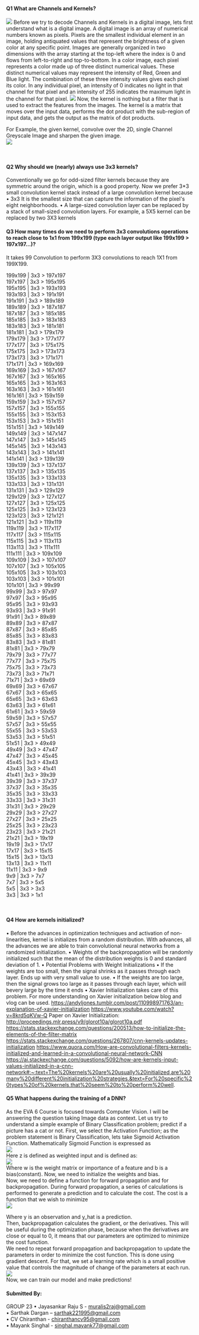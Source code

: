 #### Q1 What are Channels and Kernels?

<img src="images/Picture1.png"  />
Before we try to decode Channels and Kernels in a digital image, lets first understand what is a digital image. A digital image is an array of numerical numbers known as pixels. Pixels are the smallest individual element in an image, holding antiquated values that represent the brightness of a given color at any specific point. 
Images are generally organized in two dimensions with the array starting at the top-left where the index is 0 and flows from left-to-right and top-to-bottom. In a color image, each pixel represents a color made up of three distinct numerical values. These distinct numerical values may represent the intensity of Red, Green and Blue light. The combination of these three intensity values gives each pixel its color. In any individual pixel, an intensity of 0 indicates no light in that channel for that pixel and an intensity of 255 indicates the maximum light in the channel for that pixel.      
<img src="images/Picture2.png"  />       
Now, the kernel is nothing but a filter that is used to extract the features from the images. The kernel is a matrix that moves over the input data, performs the dot product with the sub-region of input data, and gets the output as the matrix of dot products.            

For Example, the given kernel, convolve over the 2D, single Channel Greyscale Image and sharpen the given image.               
<img src="images/Picture3.png"  />            


 
#### Q2 Why should we (nearly) always use 3x3 kernels?

Conventionally we go for odd-sized filter kernels because they are symmetric around the origin, which is a good property.
Now we prefer 3*3 small convolution kernel stack instead of a large convolution kernel because 
•	3x3 It is the smallest size that can capture the information of the pixel's eight neighborhoods.
•	A large-sized convolution layer can be replaced by a stack of small-sized convolution layers. For example, a 5X5 kernel can be replaced by two 3X3 kernels
 

#### Q3 How many times do we need to perform 3x3 convolutions operations to reach close to 1x1 from 199x199 (type each layer output like 199x199 > 197x197...)?
It takes 99 Convolution to perform 3X3 convolutions to reach 1X1 from 199X199.


199x199 | 3x3 > 197x197         
197x197 | 3x3 > 195x195         
195x195 | 3x3 > 193x193         
193x193 | 3x3 > 191x191         
191x191 | 3x3 > 189x189         
189x189 | 3x3 > 187x187         
187x187 | 3x3 > 185x185         
185x185 | 3x3 > 183x183         
183x183 | 3x3 > 181x181         
181x181 | 3x3 > 179x179         
179x179 | 3x3 > 177x177         
177x177 | 3x3 > 175x175         
175x175 | 3x3 > 173x173         
173x173 | 3x3 > 171x171         
171x171 | 3x3 > 169x169         
169x169 | 3x3 > 167x167         
167x167 | 3x3 > 165x165         
165x165 | 3x3 > 163x163         
163x163 | 3x3 > 161x161         
161x161 | 3x3 > 159x159         
159x159 | 3x3 > 157x157         
157x157 | 3x3 > 155x155         
155x155 | 3x3 > 153x153         
153x153 | 3x3 > 151x151         
151x151 | 3x3 > 149x149         
149x149 | 3x3 > 147x147         
147x147 | 3x3 > 145x145         
145x145 | 3x3 > 143x143         
143x143 | 3x3 > 141x141         
141x141 | 3x3 > 139x139         
139x139 | 3x3 > 137x137         
137x137 | 3x3 > 135x135         
135x135 | 3x3 > 133x133         
133x133 | 3x3 > 131x131         
131x131 | 3x3 > 129x129         
129x129 | 3x3 > 127x127         
127x127 | 3x3 > 125x125         
125x125 | 3x3 > 123x123         
123x123 | 3x3 > 121x121         
121x121 | 3x3 > 119x119         
119x119 | 3x3 > 117x117         
117x117 | 3x3 > 115x115         
115x115 | 3x3 > 113x113         
113x113 | 3x3 > 111x111         
111x111 | 3x3 > 109x109         
109x109 | 3x3 > 107x107         
107x107 | 3x3 > 105x105         
105x105 | 3x3 > 103x103         
103x103 | 3x3 > 101x101         
101x101 | 3x3 > 99x99         
99x99   | 3x3 > 97x97         
97x97   | 3x3 > 95x95         
95x95   | 3x3 > 93x93         
93x93   | 3x3 > 91x91         
91x91   | 3x3 > 89x89         
89x89   | 3x3 > 87x87                
87x87   | 3x3 > 85x85         
85x85   | 3x3 > 83x83         
83x83   | 3x3 > 81x81         
81x81   | 3x3 > 79x79         
79x79   | 3x3 > 77x77         
77x77   | 3x3 > 75x75         
75x75   | 3x3 > 73x73         
73x73   | 3x3 > 71x71         
71x71   | 3x3 > 69x69         
69x69   | 3x3 > 67x67         
67x67   | 3x3 > 65x65         
65x65   | 3x3 > 63x63         
63x63   | 3x3 > 61x61         
61x61   | 3x3 > 59x59         
59x59   | 3x3 > 57x57         
57x57   | 3x3 > 55x55         
55x55   | 3x3 > 53x53         
53x53   | 3x3 > 51x51         
51x51   | 3x3 > 49x49         
49x49   | 3x3 > 47x47                  
47x47   | 3x3 > 45x45         
45x45   | 3x3 > 43x43         
43x43   | 3x3 > 41x41         
41x41   | 3x3 > 39x39         
39x39   | 3x3 > 37x37         
37x37   | 3x3 > 35x35         
35x35   | 3x3 > 33x33         
33x33   | 3x3 > 31x31                  
31x31   | 3x3 > 29x29         
29x29   | 3x3 > 27x27         
27x27   | 3x3 > 25x25         
25x25   | 3x3 > 23x23         
23x23   | 3x3 > 21x21         
21x21   | 3x3 > 19x19         
19x19   | 3x3 > 17x17         
17x17   | 3x3 > 15x15         
15x15   | 3x3 > 13x13         
13x13   | 3x3 > 11x11         
11x11   | 3x3 > 9x9         
9x9     | 3x3 > 7x7         
7x7     | 3x3 > 5x5         
5x5     | 3x3 > 3x3         
3x3     | 3x3 > 1x1         

 
#### Q4 How are kernels initialized? 

•	Before the advances in optimization techniques and activation of non-linearities, kernel is initializes from a random distribution. With advances, all the advances we are able to train convolutional neural networks from a randomized initialization.
•	Weights of the backpropagation will be randomly initialized such that the mean of the distribution weights is 0 and standard deviation of 1.
•	Potential Problems with Weight Initializations
•	If the weights are too small, then the signal shrinks as it passes through each layer. Ends up with very small value to use.
•	If the weights are too large, then the signal grows too large as it passes through each layer, which will bevery large by the time it ends
•	Xavier Initialization takes care of this problem. For more understanding on Xavier initialization below blog and vlog can be used.
https://andyljones.tumblr.com/post/110998971763/an-explanation-of-xavier-initialization
https://www.youtube.com/watch?v=8krd5qKVw-Q
Paper on Xavier Initialization: 
http://proceedings.mlr.press/v9/glorot10a/glorot10a.pdf
https://stats.stackexchange.com/questions/200513/how-to-initialize-the-elements-of-the-filter-matrix
https://stats.stackexchange.com/questions/267807/cnn-kernels-updates-initialization
https://www.quora.com/How-are-convolutional-filters-kernels-initialized-and-learned-in-a-convolutional-neural-network-CNN
https://ai.stackexchange.com/questions/5092/how-are-kernels-input-values-initialized-in-a-cnn-network#:~:text=The%20kernels%20are%20usually%20initialized,are%20many%20different%20initialization%20strategies.&text=For%20specific%20types%20of%20kernels,that%20seem%20to%20perform%20well.

#### Q5 What happens during the training of a DNN?
As the EVA 6 Course is focused towards Computer Vision. I will be answering the question taking Image data as context. Let us try to understand a simple example of Binary Classification problem; predict if a picture has a cat or not. 
First, we select the Activation Function; as the problem statement is Binary Classification, lets take Sigmoid Activation Function. Mathematically Sigmoid Function is expressed as               
 <img src="images/eq1.png"  />   
Here z is defined as weighted input and is defined as:                 
  <img src="images/eq2.png"  />                     
Where w is the weight matrix or importance of a feature and b is a bias(constant). Now, we need to initialize the weights and bias.                   
Now, we need to define a function for forward propagation and for backpropagation. During forward propagation, a series of calculations is performed to generate a prediction and to calculate the cost. The cost is a function that we wish to minimize            
  <img src="images/eq3.png"  />                       

Where y is an observation and y_hat is a prediction.                    
Then, backpropagation calculates the gradient, or the derivatives. This will be useful during the optimization phase, because when the derivatives are close or equal to 0, it means that our parameters are optimized to minimize the cost function.                                                 
We need to repeat forward propagation and backpropagation to update the parameters in order to minimize the cost function. This is done using gradient descent. For that, we set a learning rate which is a small positive value that controls the magnitude of change of the parameters at each run.                          
  <img src="images/eq4.png"  />                   
Now, we can train our model and make predictions!                

#### Submitted By: 
GROUP 23
•	Jayasankar Raju S - muralis2raj@gmail.com               
•	Sarthak Dargan – sarthak221995@gmail.com               
•	CV Chiranthan - chiranthancv95@gmail.com               
•	Mayank Singhal - singhal.mayank77@gmail.com               


